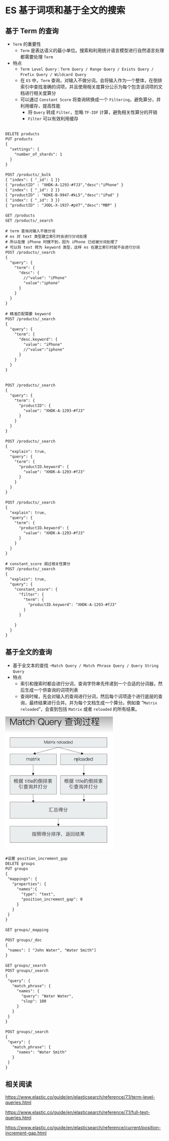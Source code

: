 # ES 基于词项和基于全文的搜索

## 基于 Term 的查询

- `Term` 的重要性
  - `Term` 是表达语义的最小单位。搜索和利用统计语言模型进行自然语言处理都需要处理 `Term`
- 特点
  - `Term Level Query：Term Query / Range Query / Exists Query / Prefix Query / Wildcard Query`
  - 在 `ES` 中，`Term` 查询，对输入不做分词。会将输入作为一个整体，在倒排索引中查找准确的词项，并且使用相关度算分公示为每个包含该词项的文档进行相关度算分
  - 可以通过 `Constant Score` 将查询转换成一个 `Filtering`，避免算分，并利用缓存，提高性能
    - 将 `Query` 转成 `Filter`，忽略 `TF-IDF` 计算，避免相关性算分的开销
    - `Filter` 可以有效利用缓存
  
```curl

DELETE products
PUT products
{
  "settings": {
    "number_of_shards": 1
  }
}

POST /products/_bulk
{ "index": { "_id": 1 }}
{ "productID" : "XHDK-A-1293-#fJ3","desc":"iPhone" }
{ "index": { "_id": 2 }}
{ "productID" : "KDKE-B-9947-#kL5","desc":"iPad" }
{ "index": { "_id": 3 }}
{ "productID" : "JODL-X-1937-#pV7","desc":"MBP" }

GET /products
GET /products/_search

# term 查询对输入不做分词
# es 对 text 类型建立索引时会进行分词处理
# 所以在搜 iPhone 时搜不到，因为 iPhone 已经被分词处理了
# 可以将 text 转为 keyword 类型，这样 es 在建立索引时就不会进行分词
POST /products/_search
{
  "query": {
    "term": {
      "desc": {
        //"value": "iPhone"
        "value":"iphone"
      }
    }
  }
}

# 精准匹配需要 keyword
POST /products/_search
{
  "query": {
    "term": {
      "desc.keyword": {
        "value": "iPhone"
        //"value":"iphone"
      }
    }
  }
}


POST /products/_search
{
  "query": {
    "term": {
      "productID": {
        "value": "XHDK-A-1293-#fJ3"
      }
    }
  }
}

POST /products/_search
{
  "explain": true,
  "query": {
    "term": {
      "productID.keyword": {
        "value": "XHDK-A-1293-#fJ3"
      }
    }
  }
}

POST /products/_search
{
  "explain": true,
  "query": {
    "term": {
      "productID.keyword": {
        "value": "XHDK-A-1293-#fJ3"
      }
    }
  }
}

# constant_score 调过相关性算分
POST /products/_search
{
  "explain": true,
  "query": {
    "constant_score": {
      "filter": {
        "term": {
          "productID.keyword": "XHDK-A-1293-#fJ3"
        }
      }

    }
  }
}

```

## 基于全文的查询

- 基于全文本的查找
  -`Match Query / Match Phrase Query / Query String Query`
- 特点
  - 索引和搜索时都会进行分词，查询字符串先传递到一个合适的分词器，然后生成一个供查询的词项列表
  - 查询时候，先会对输入的查询进行分词，然后每个词项逐个进行底层的查询，最终结果进行合并。并为每个文档生成一个算分。例如查 “`Matrix reloaded`”，会查到包括 `Matrix` 或者 `reloaded` 的所有结果。

 ![MatchQuery查询过程](./images/MatchQuery查询过程.png)

 ```curl
 #设置 position_increment_gap
DELETE groups
PUT groups
{
  "mappings": {
    "properties": {
      "names":{
        "type": "text",
        "position_increment_gap": 0
      }
    }
  }
}

GET groups/_mapping

POST groups/_doc
{
  "names": [ "John Water", "Water Smith"]
}

GET groups/_search
POST groups/_search
{
  "query": {
    "match_phrase": {
      "names": {
        "query": "Water Water",
        "slop": 100
      }
    }
  }
}

POST groups/_search
{
  "query": {
    "match_phrase": {
      "names": "Water Smith"
    }
  }
}
```

## 相关阅读

<https://www.elastic.co/guide/en/elasticsearch/reference/7.1/term-level-queries.html>

<https://www.elastic.co/guide/en/elasticsearch/reference/7.1/full-text-queries.html>

<https://www.elastic.co/guide/en/elasticsearch/reference/current/position-increment-gap.html>